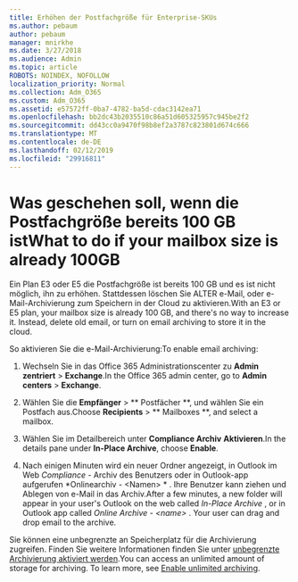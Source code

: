 ```yaml
---
title: Erhöhen der Postfachgröße für Enterprise-SKUs
ms.author: pebaum
author: pebaum
manager: mnirkhe
ms.date: 3/27/2018
ms.audience: Admin
ms.topic: article
ROBOTS: NOINDEX, NOFOLLOW
localization_priority: Normal
ms.collection: Adm_O365
ms.custom: Adm_O365
ms.assetid: e57572ff-0ba7-4782-ba5d-cdac3142ea71
ms.openlocfilehash: bb2dc43b2035510c86a51d605325957c945be2f2
ms.sourcegitcommit: dd43cc0a9470f98b8ef2a3787c823801d674c666
ms.translationtype: MT
ms.contentlocale: de-DE
ms.lasthandoff: 02/12/2019
ms.locfileid: "29916811"
---
```

# <a name="what-to-do-if-your-mailbox-size-is-already-100gb"></a><span data-ttu-id="7b62b-102">Was geschehen soll, wenn die Postfachgröße bereits 100 GB ist</span><span class="sxs-lookup"><span data-stu-id="7b62b-102">What to do if your mailbox size is already 100GB</span></span>

<span data-ttu-id="7b62b-p101">Ein Plan E3 oder E5 die Postfachgröße ist bereits 100 GB und es ist nicht möglich, ihn zu erhöhen. Stattdessen löschen Sie ALTER e-Mail, oder e-Mail-Archivierung zum Speichern in der Cloud zu aktivieren.</span><span class="sxs-lookup"><span data-stu-id="7b62b-p101">With an E3 or E5 plan, your mailbox size is already 100 GB, and there's no way to increase it. Instead, delete old email, or turn on email archiving to store it in the cloud.</span></span> 
  
<span data-ttu-id="7b62b-105">So aktivieren Sie die e-Mail-Archivierung:</span><span class="sxs-lookup"><span data-stu-id="7b62b-105">To enable email archiving:</span></span>
  
1. <span data-ttu-id="7b62b-106">Wechseln Sie in das Office 365 Administrationscenter zu **Admin zentriert** \> **Exchange**.</span><span class="sxs-lookup"><span data-stu-id="7b62b-106">In the Office 365 admin center, go to **Admin centers** \> **Exchange**.</span></span> 
    
2. <span data-ttu-id="7b62b-107">Wählen Sie die **Empfänger** \> \*\* Postfächer \*\*, und wählen Sie ein Postfach aus.</span><span class="sxs-lookup"><span data-stu-id="7b62b-107">Choose **Recipients** \> \*\* Mailboxes \*\*, and select a mailbox.</span></span> 
    
3. <span data-ttu-id="7b62b-108">Wählen Sie im Detailbereich unter **Compliance Archiv** **Aktivieren**.</span><span class="sxs-lookup"><span data-stu-id="7b62b-108">In the details pane under **In-Place Archive**, choose **Enable**.</span></span> 
    
4. <span data-ttu-id="7b62b-p102">Nach einigen Minuten wird ein neuer Ordner angezeigt, in Outlook im Web *Compliance -* Archiv des Benutzers oder in Outlook-app aufgerufen \*Onlinearchiv - \<Namen\> \* . Ihre Benutzer kann ziehen und Ablegen von e-Mail in das Archiv.</span><span class="sxs-lookup"><span data-stu-id="7b62b-p102">After a few minutes, a new folder will appear in your user's Outlook on the web called  *In-Place Archive*  , or in Outlook app called  *Online Archive - \<name\>*  . Your user can drag and drop email to the archive.</span></span> 
    
<span data-ttu-id="7b62b-p103">Sie können eine unbegrenzte an Speicherplatz für die Archivierung zugreifen. Finden Sie weitere Informationen finden Sie unter [unbegrenzte Archivierung aktiviert werden](https://support.office.com/article/enable-unlimited-archiving-in-office-365-admin-help-e2a789f2-9962-4960-9fd4-a00aa063559e).</span><span class="sxs-lookup"><span data-stu-id="7b62b-p103">You can access an unlimited amount of storage for archiving. To learn more, see [Enable unlimited archiving](https://support.office.com/article/enable-unlimited-archiving-in-office-365-admin-help-e2a789f2-9962-4960-9fd4-a00aa063559e).</span></span>
  

